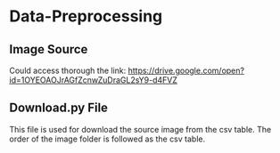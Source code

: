 # Data-Preprocessing

## Image Source
Could access thorough the link: https://drive.google.com/open?id=1OYEOAOJrAGfZcnwZuDraGL2sY9-d4FVZ

## Download.py File
This file is used for download the source image from the csv table. 
The order of the image folder is followed as the csv table.
